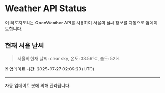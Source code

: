 
# Weather API Status

이 리포지토리는 OpenWeather API를 사용하여 서울의 날씨 정보를 자동으로 업데이트합니다.

## 현재 서울 날씨
> 서울의 현재 날씨: clear sky, 온도: 33.56°C, 습도: 52%

⏳ 업데이트 시간: 2025-07-27 02:09:23 (UTC)

---
자동 업데이트 봇에 의해 관리됩니다.
